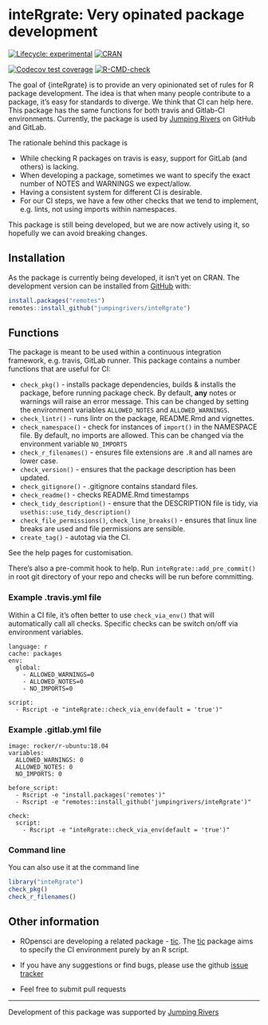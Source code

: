 
<!-- README.md is generated from README.Rmd. Please edit that file -->

# inteRgrate: Very opinated package development

<!-- badges: start -->

[![Lifecycle:
experimental](https://img.shields.io/badge/lifecycle-experimental-orange.svg)](https://www.tidyverse.org/lifecycle/#experimental)
[![CRAN](http://www.r-pkg.org/badges/version/inteRgrate)](https://cran.r-project.org/package=inteRgrate)
<!-- [![codecov.io](https://codecov.io/github/csgillespie/poweRlaw/coverage.svg?branch=master)](https://codecov.io/github/csgillespie/poweRlaw?branch=master) -->
<!-- [![Downloads](http://cranlogs.r-pkg.org/badges/poweRlaw?color=brightgreen)](https://cran.r-project.org/package=poweRlaw) -->

[![Codecov test
coverage](https://codecov.io/gh/jumpingrivers/inteRgrate/branch/master/graph/badge.svg)](https://codecov.io/gh/jumpingrivers/inteRgrate?branch=master)
[![R-CMD-check](https://github.com/jumpingrivers/inteRgrate/workflows/R-CMD-check/badge.svg)](https://github.com/jumpingrivers/inteRgrate/actions)
<!-- badges: end -->

The goal of {inteRgrate} is to provide an very opinionated set of rules
for R package development. The idea is that when many people contribute
to a package, it’s easy for standards to diverge. We think that CI can
help here. This package has the same functions for both travis and
Gitlab-CI environments. Currently, the package is used by [Jumping
Rivers](https://www.jumpingrivers.com) on GitHub and GitLab.

The rationale behind this package is

-   While checking R packages on travis is easy, support for GitLab (and
    others) is lacking.
-   When developing a package, sometimes we want to specify the exact
    number of NOTES and WARNINGS we expect/allow.
-   Having a consistent system for different CI is desirable.
-   For our CI steps, we have a few other checks that we tend to
    implement, e.g. lints, not using imports within namespaces.

This package is still being developed, but we are now actively using it,
so hopefully we can avoid breaking changes.

## Installation

As the package is currently being developed, it isn’t yet on CRAN. The
development version can be installed from [GitHub](https://github.com/)
with:

``` r
install.packages("remotes")
remotes::install_github("jumpingrivers/inteRgrate")
```

## Functions

The package is meant to be used within a continuous integration
framework, e.g. travis, GitLab runner. This package contains a number
functions that are useful for CI:

-   `check_pkg()` - installs package dependencies, builds & installs the
    package, before running package check. By default, **any** notes or
    warnings will raise an error message. This can be changed by setting
    the environment variables `ALLOWED_NOTES` and `ALLOWED_WARNINGS`.
-   `check_lintr()` - runs lintr on the package, README.Rmd and
    vignettes.
-   `check_namespace()` - check for instances of `import()` in the
    NAMESPACE file. By default, no imports are allowed. This can be
    changed via the environment variable `NO_IMPORTS`
-   `check_r_filenames()` - ensures file extensions are `.R` and all
    names are lower case.
-   `check_version()` - ensures that the package description has been
    updated.
-   `check_gitignore()` - .gitignore contains standard files.
-   `check_readme()` - checks README.Rmd timestamps
-   `check_tidy_description()` - ensure that the DESCRIPTION file is
    tidy, via `usethis::use_tidy_description()`
-   `check_file_permissions()`, `check_line_breaks()` - ensures that
    linux line breaks are used and file permissions are sensible.
-   `create_tag()` - autotag via the CI.

See the help pages for customisation.

There’s also a pre-commit hook to help. Run
`inteRgrate::add_pre_commit()` in root git directory of your repo and
checks will be run before committing.

### Example .travis.yml file

Within a CI file, it’s often better to use `check_via_env()` that will
automatically call all checks. Specific checks can be switch on/off via
environment variables.

    language: r
    cache: packages
    env:
      global:
        - ALLOWED_WARNINGS=0
        - ALLOWED_NOTES=0
        - NO_IMPORTS=0

    script:
      - Rscript -e "inteRgrate::check_via_env(default = 'true')"

### Example .gitlab.yml file

    image: rocker/r-ubuntu:18.04
    variables:
      ALLOWED_WARNINGS: 0
      ALLOWED_NOTES: 0
      NO_IMPORTS: 0

    before_script:
      - Rscript -e "install.packages('remotes')"
      - Rscript -e "remotes::install_github('jumpingrivers/inteRgrate')"

    check:
      script:
        - Rscript -e "inteRgrate::check_via_env(default = 'true')"

### Command line

You can also use it at the command line

``` r
library("inteRgrate")
check_pkg()
check_r_filenames()
```

## Other information

-   ROpensci are developing a related package -
    [tic](https://github.com/ropenscilabs/tic). The
    [tic](https://github.com/ropenscilabs/tic) package aims to specify
    the CI environment purely by an R script.

-   If you have any suggestions or find bugs, please use the github
    [issue tracker](https://github.com/jumpingrivers/inteRgrate/issues)

-   Feel free to submit pull requests

------------------------------------------------------------------------

Development of this package was supported by [Jumping
Rivers](https://www.jumpingrivers.com)
